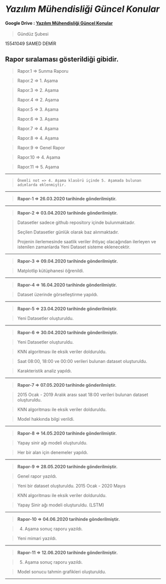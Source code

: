 # *Yazılım Mühendisliği Güncel Konular*

#### Google Drive : [Yazılım Mühendisliği Güncel Konular](https://drive.google.com/file/d/1Uwz8PcVTfxLl8QmpsvC7H3SeIHnL3QFR/view?usp=sharing)

> Gündüz Şubesi

15541049 SAMED DEMİR
    
## Rapor sıralaması gösterildiği gibidir.

> Rapor.1 => Sunma Raporu

> Rapor.2 => 1. Aşama

> Rapor.3 => 2. Aşama
>
> Rapor.4 => 2. Aşama

> Rapor.5 => 3. Aşama
>
> Rapor.6 => 3. Aşama

> Rapor.7 => 4. Aşama

> Rapor.8 => 4. Aşama

> Rapor.9 => Genel Rapor 

> Rapor.10 => 4. Aşama

> Rapor.11 => 5. Aşama
--------------------------------------------------------------
> `Önemli not => 4. Aşama klasörü içinde 5. Aşamada bulunan adımlarda eklenmiştir.`
--------------------------------------------------------------


> **Rapor-1 => **26.03.2020** tarihinde gönderilmiştir.**
--------------------------------------------------------------
> **Rapor-2 => **03.04.2020** tarihinde gönderilmiştir.**

> Datasetler sadece github repository içinde bulunmaktadır.
> 
> Seçilen Datasetler günlük olarak baz alınmaktadır.
> 
> Projenin ilerlemesinde saatlik veriler ihtiyaç olacağından ilerleyen ve istenilen zamanlarda Yeni Dataset sisteme eklenecektir.
--------------------------------------------------------------
> **Rapor-3 => **09.04.2020** tarihinde gönderilmiştir.**

> Matplotlip kütüphanesi öğrenildi.
--------------------------------------------------------------
> **Rapor-4 => **16.04.2020** tarihinde gönderilmiştir.**

> Dataset üzerinde görselleştirme yapıldı.
--------------------------------------------------------------
> **Rapor-5 => **23.04.2020** tarihinde gönderilmiştir.**

> Yeni Datasetler oluşturuldu.
--------------------------------------------------------------
> **Rapor-6 => **30.04.2020** tarihinde gönderilmiştir.**

> Yeni Datasetler oluşturuldu.

> KNN algoritması ile eksik veriler dolduruldu.

> Saat 08:00, 18:00 ve 00:00 verileri bulunan dataset oluşturuldu.

> Karakteristik analiz yapıldı.
--------------------------------------------------------------
> **Rapor-7 => **07.05.2020** tarihinde gönderilmiştir.**

> 2015 Ocak - 2019 Aralık arası saat 18:00 verileri bulunan dataset oluşturuldu.

> KNN algoritması ile eksik veriler dolduruldu.

> Model hakkında bilgi verildi.
--------------------------------------------------------------
> **Rapor-8 => **14.05.2020** tarihinde gönderilmiştir.**

> Yapay sinir ağı modeli oluşturuldu.

> Her bir alan için denemeler yapıldı.
--------------------------------------------------------------
> **Rapor-9 => **28.05.2020** tarihinde gönderilmiştir.**

> Genel rapor yazıldı.

> Yeni bir dataset oluşturuldu. 2015 Ocak - 2020 Mayıs

> KNN algoritması ile eksik veriler dolduruldu.

> Yapay Sinir ağı modeli oluşturuldu. (LSTM)
--------------------------------------------------------------
> **Rapor-10 => **04.06.2020** tarihinde gönderilmiştir.**

> 4. Aşama sonuç raporu yazıldı.

> Yeni mimari yazıldı.
--------------------------------------------------------------
> **Rapor-11 => **12.06.2020** tarihinde gönderilmiştir.**

> 5. Aşama sonuç raporu yazıldı.

> Model sonucu tahmin grafikleri oluşturuldu.
--------------------------------------------------------------
